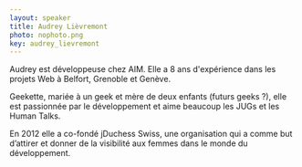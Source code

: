 ```yaml
---
layout: speaker
title: Audrey Lièvremont
photo: nophoto.png
key: audrey_lievremont
---
```


Audrey est développeuse chez AIM. Elle a 8 ans d'expérience dans les projets Web à Belfort, Grenoble et Genève.

Geekette, mariée à un geek et mère de deux enfants (futurs geeks ?), elle est passionnée par le développement et aime beaucoup les JUGs et les Human Talks.

En 2012 elle a co-fondé jDuchess Swiss, une organisation qui a comme but d’attirer et donner de la visibilité aux femmes dans le monde du développement.
